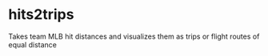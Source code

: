 # hits2trips
Takes team MLB hit distances and visualizes them as trips or flight routes of equal distance
